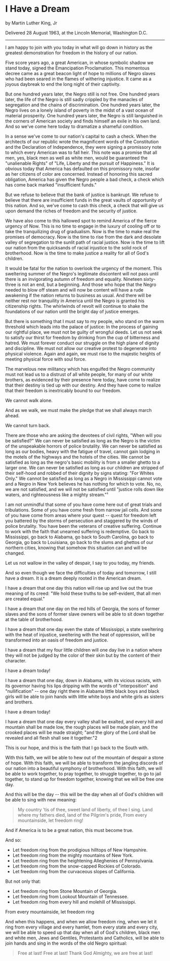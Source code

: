 # I Have a Dream

by Martin Luther King, Jr

Delivered 28 August 1963, at the Lincoln Memorial, Washington D.C.

<hr>

I am happy to join with you today in what will go down in history as the
greatest demonstration for freedom in the history of our nation.

Five score years ago, a great American, in whose symbolic shadow we stand
today, signed the Emancipation Proclamation. This momentous decree came as a
great beacon light of hope to millions of Negro slaves who had been seared in
the flames of withering injustice. It came as a joyous daybreak to end the
long night of their captivity.

But one hundred years later, the Negro still is not free. One hundred years
later, the life of the Negro is still sadly crippled by the manacles of
segregation and the chains of discrimination. One hundred years later, the
Negro lives on a lonely island of poverty in the midst of a vast ocean of
material prosperity. One hundred years later, the Negro is still languished in
the corners of American society and finds himself an exile in his own land.
And so we've come here today to dramatize a shameful condition.

In a sense we've come to our nation's capital to cash a check. When the
architects of our republic wrote the magnificent words of the Constitution and
the Declaration of Independence, they were signing a promissory note to which
every American was to fall heir. This note was a promise that all men, yes,
black men as well as white men, would be guaranteed the "unalienable Rights"
of "Life, Liberty and the pursuit of Happiness." It is obvious today that
America has defaulted on this promissory note, insofar as her citizens of
color are concerned. Instead of honoring this sacred obligation, America has
given the Negro people a bad check, a check which has come back marked
"insufficient funds."

But we refuse to believe that the bank of justice is bankrupt. We refuse to
believe that there are insufficient funds in the great vaults of opportunity
of this nation. And so, we've come to cash this check, a check that will give
us upon demand the riches of freedom and the security of justice.

We have also come to this hallowed spot to remind America of the fierce urgency
of Now. This is no time to engage in the luxury of cooling off or to take the
tranquilizing drug of gradualism. Now is the time to make real the promises of
democracy. Now is the time to rise from the dark and desolate valley of
segregation to the sunlit path of racial justice. Now is the time to lift our
nation from the quicksands of racial injustice to the solid rock of
brotherhood. Now is the time to make justice a reality for all of God's
children.

It would be fatal for the nation to overlook the urgency of the moment. This
sweltering summer of the Negro's legitimate discontent will not pass until
there is an invigorating autumn of freedom and equality. Nineteen sixty-three
is not an end, but a beginning. And those who hope that the Negro needed to
blow off steam and will now be content will have a rude awakening if the
nation returns to business as usual. And there will be neither rest nor
tranquility in America until the Negro is granted his citizenship rights. The
whirlwinds of revolt will continue to shake the foundations of our nation
until the bright day of justice emerges.

But there is something that I must say to my people, who stand on the warm
threshold which leads into the palace of justice: In the process of gaining
our rightful place, we must not be guilty of wrongful deeds. Let us not seek
to satisfy our thirst for freedom by drinking from the cup of bitterness and
hatred. We must forever conduct our struggle on the high plane of dignity and
discipline. We must not allow our creative protest to degenerate into physical
violence. Again and again, we must rise to the majestic heights of meeting
physical force with soul force.

The marvelous new militancy which has engulfed the Negro community must not
lead us to a distrust of all white people, for many of our white brothers, as
evidenced by their presence here today, have come to realize that their
destiny is tied up with our destiny. And they have come to realize that their
freedom is inextricably bound to our freedom.

We cannot walk alone.

And as we walk, we must make the pledge that we shall always march ahead.

We cannot turn back.

There are those who are asking the devotees of civil rights, "When will you be
satisfied?" We can never be satisfied as long as the Negro is the victim of
the unspeakable horrors of police brutality. We can never be satisfied as long
as our bodies, heavy with the fatigue of travel, cannot gain lodging in the
motels of the highways and the hotels of the cities. We cannot be satisfied
as long as the negro's basic mobility is from a smaller ghetto to a larger
one. We can never be satisfied as long as our children are stripped of their
self-hood and robbed of their dignity by signs stating: "For Whites Only." We
cannot be satisfied as long as a Negro in Mississippi cannot vote and a Negro
in New York believes he has nothing for which to vote. No, no, we are not
satisfied, and we will not be satisfied until "justice rolls down like waters,
and righteousness like a mighty stream."¹

I am not unmindful that some of you have come here out of great trials and
tribulations. Some of you have come fresh from narrow jail cells. And some of
you have come from areas where your quest -- quest for freedom left you
battered by the storms of persecution and staggered by the winds of police
brutality. You have been the veterans of creative suffering. Continue to work
with the faith that unearned suffering is redemptive. Go back to Mississippi,
go back to Alabama, go back to South Carolina, go back to Georgia, go back to
Louisiana, go back to the slums and ghettos of our northern cities, knowing
that somehow this situation can and will be changed.

Let us not wallow in the valley of despair, I say to you today, my friends.

And so even though we face the difficulties of today and tomorrow, I still have
a dream. It is a dream deeply rooted in the American dream.

I have a dream that one day this nation will rise up and live out the true
meaning of its creed: "We hold these truths to be self-evident, that all men
are created equal."

I have a dream that one day on the red hills of Georgia, the sons of former
slaves and the sons of former slave owners will be able to sit down together
at the table of brotherhood.

I have a dream that one day even the state of Mississippi, a state sweltering
with the heat of injustice, sweltering with the heat of oppression, will be
transformed into an oasis of freedom and justice.

I have a dream that my four little children will one day live in a nation where
they will not be judged by the color of their skin but by the content of their
character.

I have a dream today!

I have a dream that one day, down in Alabama, with its vicious racists, with
its governor having his lips dripping with the words of "interposition" and
"nullification" -- one day right there in Alabama little black boys and black
girls will be able to join hands with little white boys and white girls as
sisters and brothers.

I have a dream today!

I have a dream that one day every valley shall be exalted, and every hill and
mountain shall be made low, the rough places will be made plain, and the
crooked places will be made straight; "and the glory of the Lord shall be
revealed and all flesh shall see it together."2

This is our hope, and this is the faith that I go back to the South with.

With this faith, we will be able to hew out of the mountain of despair a stone
of hope. With this faith, we will be able to transform the jangling discords
of our nation into a beautiful symphony of brotherhood. With this faith, we
will be able to work together, to pray together, to struggle together, to go
to jail together, to stand up for freedom together, knowing that we will be
free one day.

And this will be the day -- this will be the day when all of God's children
will be able to sing with new meaning:

> My country 'tis of thee, sweet land of liberty, of thee I sing.
> Land where my fathers died, land of the Pilgrim's pride,
> From every mountainside, let freedom ring!

And if America is to be a great nation, this must become true.

And so:

* Let freedom ring from the prodigious hilltops of New Hampshire.
* Let freedom ring from the mighty mountains of New York.
* Let freedom ring from the heightening Alleghenies of Pennsylvania.
* Let freedom ring from the snow-capped Rockies of Colorado.
* Let freedom ring from the curvaceous slopes of California.

But not only that:

* Let freedom ring from Stone Mountain of Georgia.
* Let freedom ring from Lookout Mountain of Tennessee.
* Let freedom ring from every hill and molehill of Mississippi.

From every mountainside, let freedom ring

And when this happens, and when we allow freedom ring, when we let it ring from
every village and every hamlet, from every state and every city, we will be
able to speed up that day when all of God's children, black men and white men,
Jews and Gentiles, Protestants and Catholics, will be able to join hands and
sing in the words of the old Negro spiritual:

> Free at last! Free at last!
> Thank God Almighty, we are free at last!
